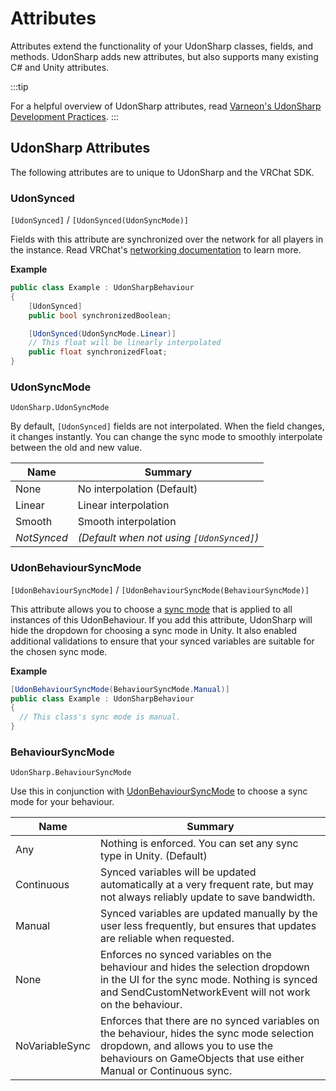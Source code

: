 # Attributes

Attributes extend the functionality of your UdonSharp classes, fields, and methods. UdonSharp adds new attributes, but also supports many existing C# and Unity attributes.

:::tip

For a helpful overview of UdonSharp attributes, read [Varneon's UdonSharp Development Practices](https://vrclibrary.com/wiki/books/varneons-udonsharp-development-practices/page/attributes). 
:::

## UdonSharp Attributes

The following attributes are to unique to UdonSharp and the VRChat SDK.

### UdonSynced
`[UdonSynced]` / `[UdonSynced(UdonSyncMode)]`

Fields with this attribute are synchronized over the network for all players in the instance. Read VRChat's [networking documentation](/worlds/udon/networking/) to learn more.

**Example**
```cs
public class Example : UdonSharpBehaviour 
{
    [UdonSynced]
    public bool synchronizedBoolean;

    [UdonSynced(UdonSyncMode.Linear)]
    // This float will be linearly interpolated
    public float synchronizedFloat;
}
```
### UdonSyncMode
`UdonSharp.UdonSyncMode`

By default, `[UdonSynced]` fields are not interpolated. When the field changes, it changes instantly. You can change the sync mode to smoothly interpolate between the old and new value.

| Name        | Summary                                   |
| ----------- | ----------------------------------------- |
| None        | No interpolation (Default)                |
| Linear      | Linear interpolation                      |
| Smooth      | Smooth interpolation                      |
| *NotSynced* | *(Default when not using `[UdonSynced]`)* |
### UdonBehaviourSyncMode
`[UdonBehaviourSyncMode]` / `[UdonBehaviourSyncMode(BehaviourSyncMode)]`

This attribute allows you to choose a [sync mode](#behavioursyncmode) that is applied to all instances of this UdonBehaviour. If you add this attribute, UdonSharp will hide the dropdown for choosing a sync mode in Unity. It also enabled additional validations to ensure that your synced variables are suitable for the chosen sync mode.

**Example**
```cs
[UdonBehaviourSyncMode(BehaviourSyncMode.Manual)]
public class Example : UdonSharpBehaviour 
{
  // This class's sync mode is manual.
}
```

### BehaviourSyncMode
`UdonSharp.BehaviourSyncMode`

Use this in conjunction with [UdonBehaviourSyncMode](#udonbehavioursyncmode) to choose a sync mode for your behaviour.

| Name           | Summary                                                                                                                                                                                              |
| -------------- | ---------------------------------------------------------------------------------------------------------------------------------------------------------------------------------------------------- |
| Any            | Nothing is enforced. You can set any sync type in Unity. (Default)                                                                                                                                   |
| Continuous     | Synced variables will be updated automatically at a very frequent rate, but may not always reliably update to save bandwidth.                                                                        |
| Manual         | Synced variables are updated manually by the user less frequently, but ensures that updates are reliable when requested.                                                                             |
| None           | Enforces no synced variables on the behaviour and hides the selection dropdown in the UI for the sync mode. Nothing is synced and SendCustomNetworkEvent will not work on the behaviour.             |
| NoVariableSync | Enforces that there are no synced variables on the behaviour, hides the sync mode selection dropdown, and allows you to use the behaviours on GameObjects that use either Manual or Continuous sync. |
